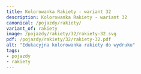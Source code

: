 ```yaml
---
title: Kolorowanka Rakiety - wariant 32
description: Kolorowanka Rakiety - wariant 32
canonical: /pojazdy/rakiety/
variant_of: rakiety
image: /pojazdy/rakiety/32/rakiety-32.svg
pdf: /pojazdy/rakiety/32/rakiety-32.pdf
alt: "Edukacyjna kolorowanka rakiety do wydruku"
tags:
- pojazdy
- rakiety
---
```

